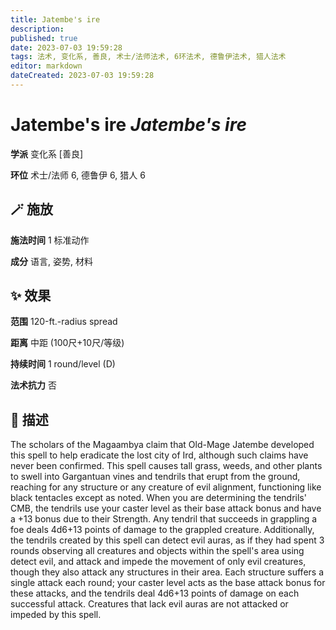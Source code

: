 ```yaml
---
title: Jatembe's ire
description: 
published: true
date: 2023-07-03 19:59:28
tags: 法术, 变化系, 善良, 术士/法师法术, 6环法术, 德鲁伊法术, 猎人法术
editor: markdown
dateCreated: 2023-07-03 19:59:28
---
```


# **Jatembe's ire** *Jatembe's ire*

**学派** 变化系 \[善良\] 

**环位** 术士/法师 6, 德鲁伊 6, 猎人 6

## 🪄 施放

**施法时间** 1 标准动作

**成分** 语言, 姿势, 材料

## ✨ 效果  

**范围** 120-ft.-radius spread

**距离** 中距 (100尺+10尺/等级)  

**持续时间** 1 round/level (D) 

**法术抗力** 否

## 📖 描述

The scholars of the Magaambya claim that Old-Mage Jatembe developed this spell to help eradicate the lost city of Ird, although such claims have never been confirmed. This spell causes tall grass, weeds, and other plants to swell into Gargantuan vines  and tendrils that erupt from the ground, reaching for any structure or any creature of evil alignment, functioning like black tentacles except as noted. When you are determining the tendrils' CMB, the tendrils use your caster level as their base attack bonus and have a +13 bonus due to their Strength. Any tendril that succeeds in grappling a foe deals 4d6+13 points of damage to the grappled creature. Additionally, the tendrils created by this spell can detect evil auras, as if they had spent 3 rounds observing all creatures and objects within the spell's area using detect evil, and attack and impede the movement of only evil creatures, though they also attack any structures in their area. Each structure suffers a single attack each round; your caster level acts as the base attack bonus for these attacks, and the tendrils deal 4d6+13 points of damage on each successful attack. Creatures that lack evil auras are not attacked or impeded by this spell.
    
